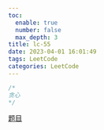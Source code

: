 ```yaml
---
toc:
  enable: true
  number: false
  max_depth: 3
title: lc-55
date: 2023-04-01 16:01:49
tags: LeetCode
categories: LeetCode
---
```


```cpp
/*
贪心
*/
```

[题目](https://leetcode.com/problems/jump-game/)